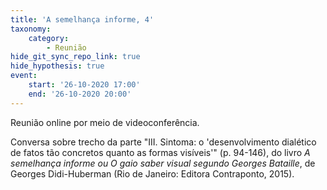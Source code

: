 ```yaml
---
title: 'A semelhança informe, 4'
taxonomy:
    category:
        - Reunião
hide_git_sync_repo_link: true
hide_hypothesis: true
event:
    start: '26-10-2020 17:00'
    end: '26-10-2020 20:00'
---
```


Reunião online por meio de videoconferência.

Conversa sobre trecho da parte "III. Sintoma: o 'desenvolvimento dialético de fatos tão concretos quanto as formas visíveis'" (p. 94-146), do livro _A semelhança informe ou O gaio saber visual segundo Georges Bataille_, de Georges Didi-Huberman (Rio de Janeiro: Editora Contraponto, 2015).